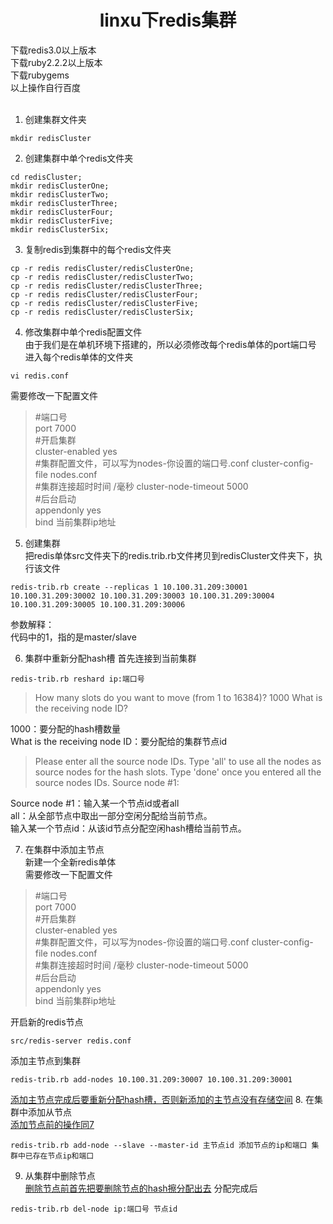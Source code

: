 # <center>linxu下redis集群</center>
下载redis3.0以上版本<br/>
下载ruby2.2.2以上版本<br/>
下载rubygems<br/>
以上操作自行百度<br/><br/>

1. 创建集群文件夹

```
mkdir redisCluster
```

2. 创建集群中单个redis文件夹

```
cd redisCluster;
mkdir redisClusterOne;
mkdir redisClusterTwo;
mkdir redisClusterThree;
mkdir redisClusterFour;
mkdir redisClusterFive;
mkdir redisClusterSix;
```

3. 复制redis到集群中的每个redis文件夹

```
cp -r redis redisCluster/redisClusterOne;
cp -r redis redisCluster/redisClusterTwo;
cp -r redis redisCluster/redisClusterThree;
cp -r redis redisCluster/redisClusterFour;
cp -r redis redisCluster/redisClusterFive;
cp -r redis redisCluster/redisClusterSix;
```

4. 修改集群中单个redis配置文件<br/>
由于我们是在单机环境下搭建的，所以必须修改每个redis单体的port端口号
进入每个redis单体的文件夹

```
vi redis.conf
```
需要修改一下配置文件
> #端口号 <br/>
port 7000 <br/>
#开启集群 <br/>
cluster-enabled yes<br/>
#集群配置文件，可以写为nodes-你设置的端口号.conf
cluster-config-file nodes.conf<br/>
#集群连接超时时间 /毫秒
cluster-node-timeout 5000<br/>
#后台启动<br/>
appendonly yes<br/>
bind 当前集群ip地址

5. 创建集群<br/>
把redis单体src文件夹下的redis.trib.rb文件拷贝到redisCluster文件夹下，执行该文件
```
redis-trib.rb create --replicas 1 10.100.31.209:30001 10.100.31.209:30002 10.100.31.209:30003 10.100.31.209:30004 10.100.31.209:30005 10.100.31.209:30006
```
参数解释：<br/>
代码中的1，指的是master/slave

6. <a name="6">集群中重新分配hash槽</a>
首先连接到当前集群
```
redis-trib.rb reshard ip:端口号
```

> How many slots do you want to move (from 1 to 16384)? 1000
What is the receiving node ID?

1000：要分配的hash槽数量<br/>
What is the receiving node ID：要分配给的集群节点id<br/>

> Please enter all the source node IDs.
  Type 'all' to use all the nodes as source nodes for the hash slots.
  Type 'done' once you entered all the source nodes IDs.
Source node #1:

Source node #1：输入某一个节点id或者all<br/>
all：从全部节点中取出一部分空闲分配给当前节点。<br/>
输入某一个节点id：从该id节点分配空闲hash槽给当前节点。<br/>

7. <a name="lianjie">在集群中添加主节点</a><br/>
新建一个全新redis单体<br/>
需要修改一下配置文件<br/>

> #端口号 <br/>
port 7000 <br/>
#开启集群 <br/>
cluster-enabled yes<br/>
#集群配置文件，可以写为nodes-你设置的端口号.conf
cluster-config-file nodes.conf<br/>
#集群连接超时时间 /毫秒
cluster-node-timeout 5000<br/>
#后台启动<br/>
appendonly yes<br/>
bind 当前集群ip地址

开启新的redis节点

```
src/redis-server redis.conf
```
添加主节点到集群

```
redis-trib.rb add-nodes 10.100.31.209:30007 10.100.31.209:30001

```
<a href="#6">添加主节点完成后要重新分配hash槽，否则新添加的主节点没有存储空间</a>
8. 在集群中添加从节点<br/>
<a href="#lianjie">添加节点前的操作同7</a>
```
redis-trib.rb add-node --slave --master-id 主节点id 添加节点的ip和端口 集群中已存在节点ip和端口
```

9. 从集群中删除节点<br/>
<a href="#6">删除节点前首先把要删除节点的hash擦分配出去</a>
分配完成后

```
redis-trib.rb del-node ip:端口号 节点id
```
